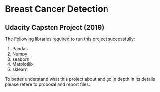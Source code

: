 # Breast Cancer Detection
## Udacity Capston Project (2019)

The Following libraries required to run this project successfully:
1. Pandas
2. Numpy
3. seaborn
4. Matplotlib
5. sklearn

To better understand what this project about and go in depth in its details please refere to proposal and report files.
